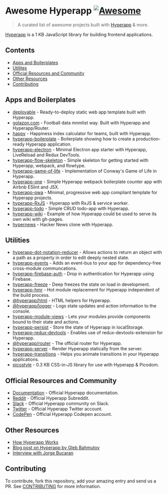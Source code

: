 # Awesome Hyperapp [![Awesome](https://cdn.rawgit.com/sindresorhus/awesome/d7305f38d29fed78fa85652e3a63e154dd8e8829/media/badge.svg)](https://github.com/sindresorhus/awesome)

> A curated list of awesome projects built with [Hyperapp](https://github.com/hyperapp/hyperapp) & more.

[Hyperapp](https://github.com/hyperapp/hyperapp) is a 1 KB JavaScript library for building frontend applications.

## Contents

- [Apps and Boilerplates](#apps-and-boilerplates)
- [Utilites](#utilities)
- [Official Resources and Community](#official-resources-and-community)
- [Other Resources](#other-resources)
- [Contributing](#contributing)

## Apps and Boilerplates

- [deployable](https://github.com/lukejacksonn/deployable) - Ready-to-deploy static web app template built with Hyperapp.
- [golazon.com](https://github.com/sobstel/golazon) - Football data mnmlist way. Built with Hyperapp and Hyperapp/Router.
- [happy](https://github.com/zaceno/happy) - Happiness index calculator for teams, built with Hyperapp.
- [hyperapp-boilerplate](https://github.com/tzellman/hyperapp-boilerplate) - Boilerplate showing how to create a production-ready Hyperapp application.
- [hyperapp-electron](https://github.com/lukejacksonn/hyperapp-electron) - Minimal Electron app starter with Hyperapp, LiveReload and Redux DevTools.
- [hyperapp-flow-skeleton](https://github.com/just-nobody/hyperapp-flow-skeleton) - Simple skeleton for getting started with Hyperapp, webpack, and flowtype.
- [hyperapp-game-of-life](https://github.com/applefreak/hyperapp-game-of-life/) - Implementation of Conway's Game of Life in Hyperapp.
- [hyperapp-one](https://github.com/selfup/hyperapp-one) - Simple Hyperapp webpack boilerplate counter app with Airbnb ESlint and JSX.
- [hyperapp-pwa](https://github.com/lukejacksonn/hyperapp-pwa) - Minimal, progressive web app compliant template for Hyperapp projects.
- [hyperapp-RxJS](https://github.com/marcusasplund/hyperapp-RxJS) - Hyperapp with RxJS & service worker.
- [hyperapp-todo](https://github.com/marcusasplund/hyperapp-todo-simple) - Simple CRUD todo-app with Hyperapp.
- [hyperapp-wiki](https://github.com/lukejacksonn/hyperapp-wiki) - Example of how Hyperapp could be used to serve its own wiki with gh-pages.
- [hypernews](https://github.com/traducer/hypernews) - Hacker News clone with Hyperapp.

## Utilities
- [hyperapp-dot-notation-reducer](https://github.com/alber70g/hyperapp-dot-notation-reducer) - Allows actions to return an object with a path as a property in order to edit deeply nested state.
- [hyperapp-events](https://github.com/zaceno/hyperapp-events) - Adds an event-bus to your app for dependency-free cross-module communcations.
- [hyperapp-firebase-auth](https://github.com/lukejacksonn/hyperapp-firebase-auth) - Drop in authentication for Hyperapp using Firebase.
- [hyperapp-freeze](https://github.com/okwolf/hyperapp-freeze) - Deep freezes the state on load in development.
- [hyperapp-hmr](https://github.com/scrapjs/hyperapp-hmr) - Hot module replacement for Hyperapp independent of the build process.
- [@hyperapp/html](https://github.com/hyperapp/html) - HTML helpers for Hyperapp.
- [@hyperapp/logger](https://github.com/hyperapp/logger) - Logs state updates and action information to the console.
- [hyperapp-module-views](https://github.com/zaceno/hyperapp-module-views) - Lets your modules provide components bound to their state and actions.
- [hyperapp-persist](https://github.com/jamen/hyperapp-persist) - Store the state of Hyperapp in localStorage.
- [hyperapp-redux-devtools](https://github.com/andyrj/hyperapp-redux-devtools) - Enables use of redux-devtools-extension for Hyperapp.
- [@hyperapp/router](https://github.com/hyperapp/router) - The official router for Hyperapp.
- [hyperapp-server](https://github.com/hyperapp/server) - Render Hyperapp statically from the server.
- [hyperapp-transitions](https://github.com/zaceno/hyperapp-transitions) - Helps you animate transitions in your Hyperapp applications.
- [picostyle](https://github.com/picostyle/picostyle) - 0.3 KB CSS-in-JS library for use with Hyperapp & Picodom.

## Official Resources and Community

- [Documentation](https://github.com/hyperapp/hyperapp/tree/master/docs) - Official Hyperapp documentation.
- [Reddit](https://www.reddit.com/r/hyperapp/) - Official Hyperapp Subreddit.
- [Slack](https://hyperappjs.herokuapp.com/) - Official Hyperapp community on Slack.
- [Twitter](https://twitter.com/hyperappjs) - Official Hyperapp Twitter account.
- [CodePen](https://codepen.io/hyperapp/) - Official Hyperapp Codepen account.

## Other Resources

- [How Hyperapp Works](https://gist.github.com/JorgeBucaran/8dc33b7947f3193eb2ea3d5700e27036)
- [Blog post on Hyperapp by Gleb Bahmutov](https://glebbahmutov.com/blog/pure-programming-with-hyper-app/)
- [Interview with Jorge Bucaran](https://survivejs.com/blog/hyperapp-interview/)

## Contributing

To contribute, fork this repository, add your amazing entry and send us a PR. See [CONTRIBUTING](/CONTRIBUTING.md) for more information.
